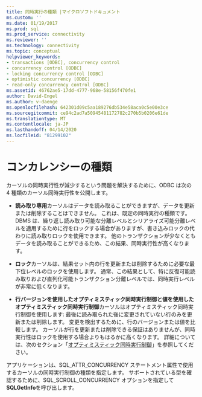 ```yaml
---
title: 同時実行の種類 |マイクロソフトドキュメント
ms.custom: ''
ms.date: 01/19/2017
ms.prod: sql
ms.prod_service: connectivity
ms.reviewer: ''
ms.technology: connectivity
ms.topic: conceptual
helpviewer_keywords:
- transactions [ODBC], concurrency control
- concurrency control [ODBC]
- locking concurrency control [ODBC]
- optimistic concurrency [ODBC]
- read-only concurrency control [ODBC]
ms.assetid: 46762ae5-17dd-4777-968e-58156f470fe1
author: David-Engel
ms.author: v-daenge
ms.openlocfilehash: 642301d09c5aa189276db534e58aca0c5e00e3ce
ms.sourcegitcommit: ce94c2ad7a50945481172782c270b5b0206e61de
ms.translationtype: MT
ms.contentlocale: ja-JP
ms.lasthandoff: 04/14/2020
ms.locfileid: "81299102"
---
```

# <a name="concurrency-types"></a>コンカレンシーの種類
カーソルの同時実行性が減少するという問題を解決するために、ODBC は次の 4 種類のカーソル同時実行性を公開します。  
  
-   **読み取り専用**カーソルはデータを読み取ることができますが、データを更新または削除することはできません。 これは、既定の同時実行の種類です。 DBMS は、繰り返し読み取り可能な分離レベルとシリアライズ可能分離レベルを適用するために行をロックする場合がありますが、書き込みロックの代わりに読み取りロックを使用できます。 他のトランザクションが少なくともデータを読み取ることができるため、この結果、同時実行性が高くなります。  
  
-   **ロック**カーソルは、結果セット内の行を更新または削除するために必要な最下位レベルのロックを使用します。 通常、この結果として、特に反復可能読み取りおよび直列化可能トランザクション分離レベルでは、同時実行レベルが非常に低くなります。  
  
-   **行バージョンを使用したオプティミスティック同時実行制御と値を使用したオプティミスティック同時実行制御**カーソルはオプティミスティック同時実行制御を使用します: 最後に読み取られた後に変更されていない行のみを更新または削除します。 変更を検出するために、行のバージョンまたは値を比較します。 カーソルが行を更新または削除できる保証はありませんが、同時実行性はロックを使用する場合よりもはるかに高くなります。 詳細については、次のセクション「[オプティミスティック同時実行制御](../../../odbc/reference/develop-app/optimistic-concurrency.md)」を参照してください。  
  
 アプリケーションは、SQL_ATTR_CONCURRENCY ステートメント属性で使用するカーソルの同時実行制御の種類を指定します。 サポートされている型を確認するために、SQL_SCROLL_CONCURRENCY オプションを指定して**SQLGetInfo**を呼び出します。
